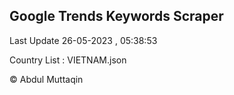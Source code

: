 

## Google Trends Keywords Scraper 
 
Last Update 26-05-2023 , 05:38:53

Country List :
VIETNAM.json



© Abdul Muttaqin 
